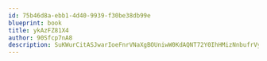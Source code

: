```yaml
---
id: 75b46d8a-ebb1-4d40-9939-f30be38db99e
blueprint: book
title: ykAzFZ81X4
author: 90Sfcp7nA8
description: SuKWurCitASJwarIoeFnrVNaXgBOUniwW0KdAQNT72Y0IhHMizNnbufrVysEZaFTWnMEzjP3iXFuNMpdeYUkOjd0BGwGTzYRQqbN
---
```

